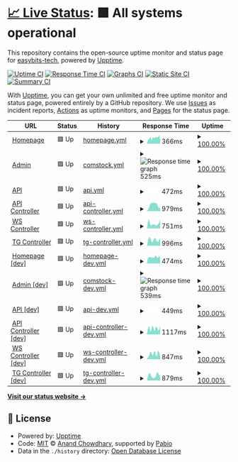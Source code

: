 # [📈 Live Status](https://easybits-tech.github.io/upptime): <!--live status--> **🟩 All systems operational**

This repository contains the open-source uptime monitor and status page for [easybits-tech](https://easybits.tech), powered by [Upptime](https://github.com/upptime/upptime).

[![Uptime CI](https://github.com/easybits-tech/upptime/workflows/Uptime%20CI/badge.svg)](https://github.com/easybits-tech/upptime/actions?query=workflow%3A%22Uptime+CI%22)
[![Response Time CI](https://github.com/easybits-tech/upptime/workflows/Response%20Time%20CI/badge.svg)](https://github.com/easybits-tech/upptime/actions?query=workflow%3A%22Response+Time+CI%22)
[![Graphs CI](https://github.com/easybits-tech/upptime/workflows/Graphs%20CI/badge.svg)](https://github.com/easybits-tech/upptime/actions?query=workflow%3A%22Graphs+CI%22)
[![Static Site CI](https://github.com/easybits-tech/upptime/workflows/Static%20Site%20CI/badge.svg)](https://github.com/easybits-tech/upptime/actions?query=workflow%3A%22Static+Site+CI%22)
[![Summary CI](https://github.com/easybits-tech/upptime/workflows/Summary%20CI/badge.svg)](https://github.com/easybits-tech/upptime/actions?query=workflow%3A%22Summary+CI%22)

With [Upptime](https://upptime.js.org), you can get your own unlimited and free uptime monitor and status page, powered entirely by a GitHub repository. We use [Issues](https://github.com/easybits-tech/upptime/issues) as incident reports, [Actions](https://github.com/easybits-tech/upptime/actions) as uptime monitors, and [Pages](https://easybits-tech.github.io/upptime) for the status page.

<!--start: status pages-->
<!-- This summary is generated by Upptime (https://github.com/upptime/upptime) -->
<!-- Do not edit this manually, your changes will be overwritten -->
<!-- prettier-ignore -->
| URL | Status | History | Response Time | Uptime |
| --- | ------ | ------- | ------------- | ------ |
| <img alt="" src="https://icons.duckduckgo.com/ip3/www.easybits.tech.ico" height="13"> [Homepage](https://www.easybits.tech) | 🟩 Up | [homepage.yml](https://github.com/easybits-tech/upptime/commits/HEAD/history/homepage.yml) | <details><summary><img alt="Response time graph" src="./graphs/homepage/response-time-week.png" height="20"> 366ms</summary><br><a href="https://easybits-tech.github.io/upptime/history/homepage"><img alt="Response time 366" src="https://img.shields.io/endpoint?url=https%3A%2F%2Fraw.githubusercontent.com%2Feasybits-tech%2Fupptime%2FHEAD%2Fapi%2Fhomepage%2Fresponse-time.json"></a><br><a href="https://easybits-tech.github.io/upptime/history/homepage"><img alt="24-hour response time 366" src="https://img.shields.io/endpoint?url=https%3A%2F%2Fraw.githubusercontent.com%2Feasybits-tech%2Fupptime%2FHEAD%2Fapi%2Fhomepage%2Fresponse-time-day.json"></a><br><a href="https://easybits-tech.github.io/upptime/history/homepage"><img alt="7-day response time 366" src="https://img.shields.io/endpoint?url=https%3A%2F%2Fraw.githubusercontent.com%2Feasybits-tech%2Fupptime%2FHEAD%2Fapi%2Fhomepage%2Fresponse-time-week.json"></a><br><a href="https://easybits-tech.github.io/upptime/history/homepage"><img alt="30-day response time 366" src="https://img.shields.io/endpoint?url=https%3A%2F%2Fraw.githubusercontent.com%2Feasybits-tech%2Fupptime%2FHEAD%2Fapi%2Fhomepage%2Fresponse-time-month.json"></a><br><a href="https://easybits-tech.github.io/upptime/history/homepage"><img alt="1-year response time 366" src="https://img.shields.io/endpoint?url=https%3A%2F%2Fraw.githubusercontent.com%2Feasybits-tech%2Fupptime%2FHEAD%2Fapi%2Fhomepage%2Fresponse-time-year.json"></a></details> | <details><summary><a href="https://easybits-tech.github.io/upptime/history/homepage">100.00%</a></summary><a href="https://easybits-tech.github.io/upptime/history/homepage"><img alt="All-time uptime 100.00%" src="https://img.shields.io/endpoint?url=https%3A%2F%2Fraw.githubusercontent.com%2Feasybits-tech%2Fupptime%2FHEAD%2Fapi%2Fhomepage%2Fuptime.json"></a><br><a href="https://easybits-tech.github.io/upptime/history/homepage"><img alt="24-hour uptime 100.00%" src="https://img.shields.io/endpoint?url=https%3A%2F%2Fraw.githubusercontent.com%2Feasybits-tech%2Fupptime%2FHEAD%2Fapi%2Fhomepage%2Fuptime-day.json"></a><br><a href="https://easybits-tech.github.io/upptime/history/homepage"><img alt="7-day uptime 100.00%" src="https://img.shields.io/endpoint?url=https%3A%2F%2Fraw.githubusercontent.com%2Feasybits-tech%2Fupptime%2FHEAD%2Fapi%2Fhomepage%2Fuptime-week.json"></a><br><a href="https://easybits-tech.github.io/upptime/history/homepage"><img alt="30-day uptime 100.00%" src="https://img.shields.io/endpoint?url=https%3A%2F%2Fraw.githubusercontent.com%2Feasybits-tech%2Fupptime%2FHEAD%2Fapi%2Fhomepage%2Fuptime-month.json"></a><br><a href="https://easybits-tech.github.io/upptime/history/homepage"><img alt="1-year uptime 100.00%" src="https://img.shields.io/endpoint?url=https%3A%2F%2Fraw.githubusercontent.com%2Feasybits-tech%2Fupptime%2FHEAD%2Fapi%2Fhomepage%2Fuptime-year.json"></a></details>
| <img alt="" src="https://icons.duckduckgo.com/ip3/admin.easybits.tech.ico" height="13"> [Admin](https://admin.easybits.tech/) | 🟩 Up | [comstock.yml](https://github.com/easybits-tech/upptime/commits/HEAD/history/comstock.yml) | <details><summary><img alt="Response time graph" src="./graphs/comstock/response-time-week.png" height="20"> 525ms</summary><br><a href="https://easybits-tech.github.io/upptime/history/comstock"><img alt="Response time 525" src="https://img.shields.io/endpoint?url=https%3A%2F%2Fraw.githubusercontent.com%2Feasybits-tech%2Fupptime%2FHEAD%2Fapi%2Fcomstock%2Fresponse-time.json"></a><br><a href="https://easybits-tech.github.io/upptime/history/comstock"><img alt="24-hour response time 525" src="https://img.shields.io/endpoint?url=https%3A%2F%2Fraw.githubusercontent.com%2Feasybits-tech%2Fupptime%2FHEAD%2Fapi%2Fcomstock%2Fresponse-time-day.json"></a><br><a href="https://easybits-tech.github.io/upptime/history/comstock"><img alt="7-day response time 525" src="https://img.shields.io/endpoint?url=https%3A%2F%2Fraw.githubusercontent.com%2Feasybits-tech%2Fupptime%2FHEAD%2Fapi%2Fcomstock%2Fresponse-time-week.json"></a><br><a href="https://easybits-tech.github.io/upptime/history/comstock"><img alt="30-day response time 525" src="https://img.shields.io/endpoint?url=https%3A%2F%2Fraw.githubusercontent.com%2Feasybits-tech%2Fupptime%2FHEAD%2Fapi%2Fcomstock%2Fresponse-time-month.json"></a><br><a href="https://easybits-tech.github.io/upptime/history/comstock"><img alt="1-year response time 525" src="https://img.shields.io/endpoint?url=https%3A%2F%2Fraw.githubusercontent.com%2Feasybits-tech%2Fupptime%2FHEAD%2Fapi%2Fcomstock%2Fresponse-time-year.json"></a></details> | <details><summary><a href="https://easybits-tech.github.io/upptime/history/comstock">100.00%</a></summary><a href="https://easybits-tech.github.io/upptime/history/comstock"><img alt="All-time uptime 100.00%" src="https://img.shields.io/endpoint?url=https%3A%2F%2Fraw.githubusercontent.com%2Feasybits-tech%2Fupptime%2FHEAD%2Fapi%2Fcomstock%2Fuptime.json"></a><br><a href="https://easybits-tech.github.io/upptime/history/comstock"><img alt="24-hour uptime 100.00%" src="https://img.shields.io/endpoint?url=https%3A%2F%2Fraw.githubusercontent.com%2Feasybits-tech%2Fupptime%2FHEAD%2Fapi%2Fcomstock%2Fuptime-day.json"></a><br><a href="https://easybits-tech.github.io/upptime/history/comstock"><img alt="7-day uptime 100.00%" src="https://img.shields.io/endpoint?url=https%3A%2F%2Fraw.githubusercontent.com%2Feasybits-tech%2Fupptime%2FHEAD%2Fapi%2Fcomstock%2Fuptime-week.json"></a><br><a href="https://easybits-tech.github.io/upptime/history/comstock"><img alt="30-day uptime 100.00%" src="https://img.shields.io/endpoint?url=https%3A%2F%2Fraw.githubusercontent.com%2Feasybits-tech%2Fupptime%2FHEAD%2Fapi%2Fcomstock%2Fuptime-month.json"></a><br><a href="https://easybits-tech.github.io/upptime/history/comstock"><img alt="1-year uptime 100.00%" src="https://img.shields.io/endpoint?url=https%3A%2F%2Fraw.githubusercontent.com%2Feasybits-tech%2Fupptime%2FHEAD%2Fapi%2Fcomstock%2Fuptime-year.json"></a></details>
| <img alt="" src="https://icons.duckduckgo.com/ip3/api.easybits.tech.ico" height="13"> [API](https://api.easybits.tech/api/v0/healthcheck/) | 🟩 Up | [api.yml](https://github.com/easybits-tech/upptime/commits/HEAD/history/api.yml) | <details><summary><img alt="Response time graph" src="./graphs/api/response-time-week.png" height="20"> 472ms</summary><br><a href="https://easybits-tech.github.io/upptime/history/api"><img alt="Response time 472" src="https://img.shields.io/endpoint?url=https%3A%2F%2Fraw.githubusercontent.com%2Feasybits-tech%2Fupptime%2FHEAD%2Fapi%2Fapi%2Fresponse-time.json"></a><br><a href="https://easybits-tech.github.io/upptime/history/api"><img alt="24-hour response time 472" src="https://img.shields.io/endpoint?url=https%3A%2F%2Fraw.githubusercontent.com%2Feasybits-tech%2Fupptime%2FHEAD%2Fapi%2Fapi%2Fresponse-time-day.json"></a><br><a href="https://easybits-tech.github.io/upptime/history/api"><img alt="7-day response time 472" src="https://img.shields.io/endpoint?url=https%3A%2F%2Fraw.githubusercontent.com%2Feasybits-tech%2Fupptime%2FHEAD%2Fapi%2Fapi%2Fresponse-time-week.json"></a><br><a href="https://easybits-tech.github.io/upptime/history/api"><img alt="30-day response time 472" src="https://img.shields.io/endpoint?url=https%3A%2F%2Fraw.githubusercontent.com%2Feasybits-tech%2Fupptime%2FHEAD%2Fapi%2Fapi%2Fresponse-time-month.json"></a><br><a href="https://easybits-tech.github.io/upptime/history/api"><img alt="1-year response time 472" src="https://img.shields.io/endpoint?url=https%3A%2F%2Fraw.githubusercontent.com%2Feasybits-tech%2Fupptime%2FHEAD%2Fapi%2Fapi%2Fresponse-time-year.json"></a></details> | <details><summary><a href="https://easybits-tech.github.io/upptime/history/api">100.00%</a></summary><a href="https://easybits-tech.github.io/upptime/history/api"><img alt="All-time uptime 100.00%" src="https://img.shields.io/endpoint?url=https%3A%2F%2Fraw.githubusercontent.com%2Feasybits-tech%2Fupptime%2FHEAD%2Fapi%2Fapi%2Fuptime.json"></a><br><a href="https://easybits-tech.github.io/upptime/history/api"><img alt="24-hour uptime 100.00%" src="https://img.shields.io/endpoint?url=https%3A%2F%2Fraw.githubusercontent.com%2Feasybits-tech%2Fupptime%2FHEAD%2Fapi%2Fapi%2Fuptime-day.json"></a><br><a href="https://easybits-tech.github.io/upptime/history/api"><img alt="7-day uptime 100.00%" src="https://img.shields.io/endpoint?url=https%3A%2F%2Fraw.githubusercontent.com%2Feasybits-tech%2Fupptime%2FHEAD%2Fapi%2Fapi%2Fuptime-week.json"></a><br><a href="https://easybits-tech.github.io/upptime/history/api"><img alt="30-day uptime 100.00%" src="https://img.shields.io/endpoint?url=https%3A%2F%2Fraw.githubusercontent.com%2Feasybits-tech%2Fupptime%2FHEAD%2Fapi%2Fapi%2Fuptime-month.json"></a><br><a href="https://easybits-tech.github.io/upptime/history/api"><img alt="1-year uptime 100.00%" src="https://img.shields.io/endpoint?url=https%3A%2F%2Fraw.githubusercontent.com%2Feasybits-tech%2Fupptime%2FHEAD%2Fapi%2Fapi%2Fuptime-year.json"></a></details>
| <img alt="" src="https://icons.duckduckgo.com/ip3/api-controller.easybits.tech.ico" height="13"> [API Controller](https://api-controller.easybits.tech/health/__ready__) | 🟩 Up | [api-controller.yml](https://github.com/easybits-tech/upptime/commits/HEAD/history/api-controller.yml) | <details><summary><img alt="Response time graph" src="./graphs/api-controller/response-time-week.png" height="20"> 979ms</summary><br><a href="https://easybits-tech.github.io/upptime/history/api-controller"><img alt="Response time 979" src="https://img.shields.io/endpoint?url=https%3A%2F%2Fraw.githubusercontent.com%2Feasybits-tech%2Fupptime%2FHEAD%2Fapi%2Fapi-controller%2Fresponse-time.json"></a><br><a href="https://easybits-tech.github.io/upptime/history/api-controller"><img alt="24-hour response time 979" src="https://img.shields.io/endpoint?url=https%3A%2F%2Fraw.githubusercontent.com%2Feasybits-tech%2Fupptime%2FHEAD%2Fapi%2Fapi-controller%2Fresponse-time-day.json"></a><br><a href="https://easybits-tech.github.io/upptime/history/api-controller"><img alt="7-day response time 979" src="https://img.shields.io/endpoint?url=https%3A%2F%2Fraw.githubusercontent.com%2Feasybits-tech%2Fupptime%2FHEAD%2Fapi%2Fapi-controller%2Fresponse-time-week.json"></a><br><a href="https://easybits-tech.github.io/upptime/history/api-controller"><img alt="30-day response time 979" src="https://img.shields.io/endpoint?url=https%3A%2F%2Fraw.githubusercontent.com%2Feasybits-tech%2Fupptime%2FHEAD%2Fapi%2Fapi-controller%2Fresponse-time-month.json"></a><br><a href="https://easybits-tech.github.io/upptime/history/api-controller"><img alt="1-year response time 979" src="https://img.shields.io/endpoint?url=https%3A%2F%2Fraw.githubusercontent.com%2Feasybits-tech%2Fupptime%2FHEAD%2Fapi%2Fapi-controller%2Fresponse-time-year.json"></a></details> | <details><summary><a href="https://easybits-tech.github.io/upptime/history/api-controller">100.00%</a></summary><a href="https://easybits-tech.github.io/upptime/history/api-controller"><img alt="All-time uptime 100.00%" src="https://img.shields.io/endpoint?url=https%3A%2F%2Fraw.githubusercontent.com%2Feasybits-tech%2Fupptime%2FHEAD%2Fapi%2Fapi-controller%2Fuptime.json"></a><br><a href="https://easybits-tech.github.io/upptime/history/api-controller"><img alt="24-hour uptime 100.00%" src="https://img.shields.io/endpoint?url=https%3A%2F%2Fraw.githubusercontent.com%2Feasybits-tech%2Fupptime%2FHEAD%2Fapi%2Fapi-controller%2Fuptime-day.json"></a><br><a href="https://easybits-tech.github.io/upptime/history/api-controller"><img alt="7-day uptime 100.00%" src="https://img.shields.io/endpoint?url=https%3A%2F%2Fraw.githubusercontent.com%2Feasybits-tech%2Fupptime%2FHEAD%2Fapi%2Fapi-controller%2Fuptime-week.json"></a><br><a href="https://easybits-tech.github.io/upptime/history/api-controller"><img alt="30-day uptime 100.00%" src="https://img.shields.io/endpoint?url=https%3A%2F%2Fraw.githubusercontent.com%2Feasybits-tech%2Fupptime%2FHEAD%2Fapi%2Fapi-controller%2Fuptime-month.json"></a><br><a href="https://easybits-tech.github.io/upptime/history/api-controller"><img alt="1-year uptime 100.00%" src="https://img.shields.io/endpoint?url=https%3A%2F%2Fraw.githubusercontent.com%2Feasybits-tech%2Fupptime%2FHEAD%2Fapi%2Fapi-controller%2Fuptime-year.json"></a></details>
| <img alt="" src="https://icons.duckduckgo.com/ip3/ws-controller.easybits.tech.ico" height="13"> [WS Controller](https://ws-controller.easybits.tech/health/__ready__) | 🟩 Up | [ws-controller.yml](https://github.com/easybits-tech/upptime/commits/HEAD/history/ws-controller.yml) | <details><summary><img alt="Response time graph" src="./graphs/ws-controller/response-time-week.png" height="20"> 751ms</summary><br><a href="https://easybits-tech.github.io/upptime/history/ws-controller"><img alt="Response time 751" src="https://img.shields.io/endpoint?url=https%3A%2F%2Fraw.githubusercontent.com%2Feasybits-tech%2Fupptime%2FHEAD%2Fapi%2Fws-controller%2Fresponse-time.json"></a><br><a href="https://easybits-tech.github.io/upptime/history/ws-controller"><img alt="24-hour response time 751" src="https://img.shields.io/endpoint?url=https%3A%2F%2Fraw.githubusercontent.com%2Feasybits-tech%2Fupptime%2FHEAD%2Fapi%2Fws-controller%2Fresponse-time-day.json"></a><br><a href="https://easybits-tech.github.io/upptime/history/ws-controller"><img alt="7-day response time 751" src="https://img.shields.io/endpoint?url=https%3A%2F%2Fraw.githubusercontent.com%2Feasybits-tech%2Fupptime%2FHEAD%2Fapi%2Fws-controller%2Fresponse-time-week.json"></a><br><a href="https://easybits-tech.github.io/upptime/history/ws-controller"><img alt="30-day response time 751" src="https://img.shields.io/endpoint?url=https%3A%2F%2Fraw.githubusercontent.com%2Feasybits-tech%2Fupptime%2FHEAD%2Fapi%2Fws-controller%2Fresponse-time-month.json"></a><br><a href="https://easybits-tech.github.io/upptime/history/ws-controller"><img alt="1-year response time 751" src="https://img.shields.io/endpoint?url=https%3A%2F%2Fraw.githubusercontent.com%2Feasybits-tech%2Fupptime%2FHEAD%2Fapi%2Fws-controller%2Fresponse-time-year.json"></a></details> | <details><summary><a href="https://easybits-tech.github.io/upptime/history/ws-controller">100.00%</a></summary><a href="https://easybits-tech.github.io/upptime/history/ws-controller"><img alt="All-time uptime 100.00%" src="https://img.shields.io/endpoint?url=https%3A%2F%2Fraw.githubusercontent.com%2Feasybits-tech%2Fupptime%2FHEAD%2Fapi%2Fws-controller%2Fuptime.json"></a><br><a href="https://easybits-tech.github.io/upptime/history/ws-controller"><img alt="24-hour uptime 100.00%" src="https://img.shields.io/endpoint?url=https%3A%2F%2Fraw.githubusercontent.com%2Feasybits-tech%2Fupptime%2FHEAD%2Fapi%2Fws-controller%2Fuptime-day.json"></a><br><a href="https://easybits-tech.github.io/upptime/history/ws-controller"><img alt="7-day uptime 100.00%" src="https://img.shields.io/endpoint?url=https%3A%2F%2Fraw.githubusercontent.com%2Feasybits-tech%2Fupptime%2FHEAD%2Fapi%2Fws-controller%2Fuptime-week.json"></a><br><a href="https://easybits-tech.github.io/upptime/history/ws-controller"><img alt="30-day uptime 100.00%" src="https://img.shields.io/endpoint?url=https%3A%2F%2Fraw.githubusercontent.com%2Feasybits-tech%2Fupptime%2FHEAD%2Fapi%2Fws-controller%2Fuptime-month.json"></a><br><a href="https://easybits-tech.github.io/upptime/history/ws-controller"><img alt="1-year uptime 100.00%" src="https://img.shields.io/endpoint?url=https%3A%2F%2Fraw.githubusercontent.com%2Feasybits-tech%2Fupptime%2FHEAD%2Fapi%2Fws-controller%2Fuptime-year.json"></a></details>
| <img alt="" src="https://icons.duckduckgo.com/ip3/tg-controller.easybits.tech.ico" height="13"> [TG Controller](https://tg-controller.easybits.tech/health/__ready__) | 🟩 Up | [tg-controller.yml](https://github.com/easybits-tech/upptime/commits/HEAD/history/tg-controller.yml) | <details><summary><img alt="Response time graph" src="./graphs/tg-controller/response-time-week.png" height="20"> 996ms</summary><br><a href="https://easybits-tech.github.io/upptime/history/tg-controller"><img alt="Response time 996" src="https://img.shields.io/endpoint?url=https%3A%2F%2Fraw.githubusercontent.com%2Feasybits-tech%2Fupptime%2FHEAD%2Fapi%2Ftg-controller%2Fresponse-time.json"></a><br><a href="https://easybits-tech.github.io/upptime/history/tg-controller"><img alt="24-hour response time 996" src="https://img.shields.io/endpoint?url=https%3A%2F%2Fraw.githubusercontent.com%2Feasybits-tech%2Fupptime%2FHEAD%2Fapi%2Ftg-controller%2Fresponse-time-day.json"></a><br><a href="https://easybits-tech.github.io/upptime/history/tg-controller"><img alt="7-day response time 996" src="https://img.shields.io/endpoint?url=https%3A%2F%2Fraw.githubusercontent.com%2Feasybits-tech%2Fupptime%2FHEAD%2Fapi%2Ftg-controller%2Fresponse-time-week.json"></a><br><a href="https://easybits-tech.github.io/upptime/history/tg-controller"><img alt="30-day response time 996" src="https://img.shields.io/endpoint?url=https%3A%2F%2Fraw.githubusercontent.com%2Feasybits-tech%2Fupptime%2FHEAD%2Fapi%2Ftg-controller%2Fresponse-time-month.json"></a><br><a href="https://easybits-tech.github.io/upptime/history/tg-controller"><img alt="1-year response time 996" src="https://img.shields.io/endpoint?url=https%3A%2F%2Fraw.githubusercontent.com%2Feasybits-tech%2Fupptime%2FHEAD%2Fapi%2Ftg-controller%2Fresponse-time-year.json"></a></details> | <details><summary><a href="https://easybits-tech.github.io/upptime/history/tg-controller">100.00%</a></summary><a href="https://easybits-tech.github.io/upptime/history/tg-controller"><img alt="All-time uptime 100.00%" src="https://img.shields.io/endpoint?url=https%3A%2F%2Fraw.githubusercontent.com%2Feasybits-tech%2Fupptime%2FHEAD%2Fapi%2Ftg-controller%2Fuptime.json"></a><br><a href="https://easybits-tech.github.io/upptime/history/tg-controller"><img alt="24-hour uptime 100.00%" src="https://img.shields.io/endpoint?url=https%3A%2F%2Fraw.githubusercontent.com%2Feasybits-tech%2Fupptime%2FHEAD%2Fapi%2Ftg-controller%2Fuptime-day.json"></a><br><a href="https://easybits-tech.github.io/upptime/history/tg-controller"><img alt="7-day uptime 100.00%" src="https://img.shields.io/endpoint?url=https%3A%2F%2Fraw.githubusercontent.com%2Feasybits-tech%2Fupptime%2FHEAD%2Fapi%2Ftg-controller%2Fuptime-week.json"></a><br><a href="https://easybits-tech.github.io/upptime/history/tg-controller"><img alt="30-day uptime 100.00%" src="https://img.shields.io/endpoint?url=https%3A%2F%2Fraw.githubusercontent.com%2Feasybits-tech%2Fupptime%2FHEAD%2Fapi%2Ftg-controller%2Fuptime-month.json"></a><br><a href="https://easybits-tech.github.io/upptime/history/tg-controller"><img alt="1-year uptime 100.00%" src="https://img.shields.io/endpoint?url=https%3A%2F%2Fraw.githubusercontent.com%2Feasybits-tech%2Fupptime%2FHEAD%2Fapi%2Ftg-controller%2Fuptime-year.json"></a></details>
| <img alt="" src="https://icons.duckduckgo.com/ip3/www.dev.easybits.tech.ico" height="13"> [Homepage [dev]](https://www.dev.easybits.tech) | 🟩 Up | [homepage-dev.yml](https://github.com/easybits-tech/upptime/commits/HEAD/history/homepage-dev.yml) | <details><summary><img alt="Response time graph" src="./graphs/homepage-dev/response-time-week.png" height="20"> 474ms</summary><br><a href="https://easybits-tech.github.io/upptime/history/homepage-dev"><img alt="Response time 474" src="https://img.shields.io/endpoint?url=https%3A%2F%2Fraw.githubusercontent.com%2Feasybits-tech%2Fupptime%2FHEAD%2Fapi%2Fhomepage-dev%2Fresponse-time.json"></a><br><a href="https://easybits-tech.github.io/upptime/history/homepage-dev"><img alt="24-hour response time 474" src="https://img.shields.io/endpoint?url=https%3A%2F%2Fraw.githubusercontent.com%2Feasybits-tech%2Fupptime%2FHEAD%2Fapi%2Fhomepage-dev%2Fresponse-time-day.json"></a><br><a href="https://easybits-tech.github.io/upptime/history/homepage-dev"><img alt="7-day response time 474" src="https://img.shields.io/endpoint?url=https%3A%2F%2Fraw.githubusercontent.com%2Feasybits-tech%2Fupptime%2FHEAD%2Fapi%2Fhomepage-dev%2Fresponse-time-week.json"></a><br><a href="https://easybits-tech.github.io/upptime/history/homepage-dev"><img alt="30-day response time 474" src="https://img.shields.io/endpoint?url=https%3A%2F%2Fraw.githubusercontent.com%2Feasybits-tech%2Fupptime%2FHEAD%2Fapi%2Fhomepage-dev%2Fresponse-time-month.json"></a><br><a href="https://easybits-tech.github.io/upptime/history/homepage-dev"><img alt="1-year response time 474" src="https://img.shields.io/endpoint?url=https%3A%2F%2Fraw.githubusercontent.com%2Feasybits-tech%2Fupptime%2FHEAD%2Fapi%2Fhomepage-dev%2Fresponse-time-year.json"></a></details> | <details><summary><a href="https://easybits-tech.github.io/upptime/history/homepage-dev">100.00%</a></summary><a href="https://easybits-tech.github.io/upptime/history/homepage-dev"><img alt="All-time uptime 100.00%" src="https://img.shields.io/endpoint?url=https%3A%2F%2Fraw.githubusercontent.com%2Feasybits-tech%2Fupptime%2FHEAD%2Fapi%2Fhomepage-dev%2Fuptime.json"></a><br><a href="https://easybits-tech.github.io/upptime/history/homepage-dev"><img alt="24-hour uptime 100.00%" src="https://img.shields.io/endpoint?url=https%3A%2F%2Fraw.githubusercontent.com%2Feasybits-tech%2Fupptime%2FHEAD%2Fapi%2Fhomepage-dev%2Fuptime-day.json"></a><br><a href="https://easybits-tech.github.io/upptime/history/homepage-dev"><img alt="7-day uptime 100.00%" src="https://img.shields.io/endpoint?url=https%3A%2F%2Fraw.githubusercontent.com%2Feasybits-tech%2Fupptime%2FHEAD%2Fapi%2Fhomepage-dev%2Fuptime-week.json"></a><br><a href="https://easybits-tech.github.io/upptime/history/homepage-dev"><img alt="30-day uptime 100.00%" src="https://img.shields.io/endpoint?url=https%3A%2F%2Fraw.githubusercontent.com%2Feasybits-tech%2Fupptime%2FHEAD%2Fapi%2Fhomepage-dev%2Fuptime-month.json"></a><br><a href="https://easybits-tech.github.io/upptime/history/homepage-dev"><img alt="1-year uptime 100.00%" src="https://img.shields.io/endpoint?url=https%3A%2F%2Fraw.githubusercontent.com%2Feasybits-tech%2Fupptime%2FHEAD%2Fapi%2Fhomepage-dev%2Fuptime-year.json"></a></details>
| <img alt="" src="https://icons.duckduckgo.com/ip3/admin.dev.easybits.tech.ico" height="13"> [Admin [dev]](https://admin.dev.easybits.tech/) | 🟩 Up | [comstock-dev.yml](https://github.com/easybits-tech/upptime/commits/HEAD/history/comstock-dev.yml) | <details><summary><img alt="Response time graph" src="./graphs/comstock-dev/response-time-week.png" height="20"> 539ms</summary><br><a href="https://easybits-tech.github.io/upptime/history/comstock-dev"><img alt="Response time 539" src="https://img.shields.io/endpoint?url=https%3A%2F%2Fraw.githubusercontent.com%2Feasybits-tech%2Fupptime%2FHEAD%2Fapi%2Fcomstock-dev%2Fresponse-time.json"></a><br><a href="https://easybits-tech.github.io/upptime/history/comstock-dev"><img alt="24-hour response time 539" src="https://img.shields.io/endpoint?url=https%3A%2F%2Fraw.githubusercontent.com%2Feasybits-tech%2Fupptime%2FHEAD%2Fapi%2Fcomstock-dev%2Fresponse-time-day.json"></a><br><a href="https://easybits-tech.github.io/upptime/history/comstock-dev"><img alt="7-day response time 539" src="https://img.shields.io/endpoint?url=https%3A%2F%2Fraw.githubusercontent.com%2Feasybits-tech%2Fupptime%2FHEAD%2Fapi%2Fcomstock-dev%2Fresponse-time-week.json"></a><br><a href="https://easybits-tech.github.io/upptime/history/comstock-dev"><img alt="30-day response time 539" src="https://img.shields.io/endpoint?url=https%3A%2F%2Fraw.githubusercontent.com%2Feasybits-tech%2Fupptime%2FHEAD%2Fapi%2Fcomstock-dev%2Fresponse-time-month.json"></a><br><a href="https://easybits-tech.github.io/upptime/history/comstock-dev"><img alt="1-year response time 539" src="https://img.shields.io/endpoint?url=https%3A%2F%2Fraw.githubusercontent.com%2Feasybits-tech%2Fupptime%2FHEAD%2Fapi%2Fcomstock-dev%2Fresponse-time-year.json"></a></details> | <details><summary><a href="https://easybits-tech.github.io/upptime/history/comstock-dev">100.00%</a></summary><a href="https://easybits-tech.github.io/upptime/history/comstock-dev"><img alt="All-time uptime 100.00%" src="https://img.shields.io/endpoint?url=https%3A%2F%2Fraw.githubusercontent.com%2Feasybits-tech%2Fupptime%2FHEAD%2Fapi%2Fcomstock-dev%2Fuptime.json"></a><br><a href="https://easybits-tech.github.io/upptime/history/comstock-dev"><img alt="24-hour uptime 100.00%" src="https://img.shields.io/endpoint?url=https%3A%2F%2Fraw.githubusercontent.com%2Feasybits-tech%2Fupptime%2FHEAD%2Fapi%2Fcomstock-dev%2Fuptime-day.json"></a><br><a href="https://easybits-tech.github.io/upptime/history/comstock-dev"><img alt="7-day uptime 100.00%" src="https://img.shields.io/endpoint?url=https%3A%2F%2Fraw.githubusercontent.com%2Feasybits-tech%2Fupptime%2FHEAD%2Fapi%2Fcomstock-dev%2Fuptime-week.json"></a><br><a href="https://easybits-tech.github.io/upptime/history/comstock-dev"><img alt="30-day uptime 100.00%" src="https://img.shields.io/endpoint?url=https%3A%2F%2Fraw.githubusercontent.com%2Feasybits-tech%2Fupptime%2FHEAD%2Fapi%2Fcomstock-dev%2Fuptime-month.json"></a><br><a href="https://easybits-tech.github.io/upptime/history/comstock-dev"><img alt="1-year uptime 100.00%" src="https://img.shields.io/endpoint?url=https%3A%2F%2Fraw.githubusercontent.com%2Feasybits-tech%2Fupptime%2FHEAD%2Fapi%2Fcomstock-dev%2Fuptime-year.json"></a></details>
| <img alt="" src="https://icons.duckduckgo.com/ip3/api.dev.easybits.tech.ico" height="13"> [API [dev]](https://api.dev.easybits.tech/api/v0/healthcheck/) | 🟩 Up | [api-dev.yml](https://github.com/easybits-tech/upptime/commits/HEAD/history/api-dev.yml) | <details><summary><img alt="Response time graph" src="./graphs/api-dev/response-time-week.png" height="20"> 449ms</summary><br><a href="https://easybits-tech.github.io/upptime/history/api-dev"><img alt="Response time 449" src="https://img.shields.io/endpoint?url=https%3A%2F%2Fraw.githubusercontent.com%2Feasybits-tech%2Fupptime%2FHEAD%2Fapi%2Fapi-dev%2Fresponse-time.json"></a><br><a href="https://easybits-tech.github.io/upptime/history/api-dev"><img alt="24-hour response time 449" src="https://img.shields.io/endpoint?url=https%3A%2F%2Fraw.githubusercontent.com%2Feasybits-tech%2Fupptime%2FHEAD%2Fapi%2Fapi-dev%2Fresponse-time-day.json"></a><br><a href="https://easybits-tech.github.io/upptime/history/api-dev"><img alt="7-day response time 449" src="https://img.shields.io/endpoint?url=https%3A%2F%2Fraw.githubusercontent.com%2Feasybits-tech%2Fupptime%2FHEAD%2Fapi%2Fapi-dev%2Fresponse-time-week.json"></a><br><a href="https://easybits-tech.github.io/upptime/history/api-dev"><img alt="30-day response time 449" src="https://img.shields.io/endpoint?url=https%3A%2F%2Fraw.githubusercontent.com%2Feasybits-tech%2Fupptime%2FHEAD%2Fapi%2Fapi-dev%2Fresponse-time-month.json"></a><br><a href="https://easybits-tech.github.io/upptime/history/api-dev"><img alt="1-year response time 449" src="https://img.shields.io/endpoint?url=https%3A%2F%2Fraw.githubusercontent.com%2Feasybits-tech%2Fupptime%2FHEAD%2Fapi%2Fapi-dev%2Fresponse-time-year.json"></a></details> | <details><summary><a href="https://easybits-tech.github.io/upptime/history/api-dev">100.00%</a></summary><a href="https://easybits-tech.github.io/upptime/history/api-dev"><img alt="All-time uptime 100.00%" src="https://img.shields.io/endpoint?url=https%3A%2F%2Fraw.githubusercontent.com%2Feasybits-tech%2Fupptime%2FHEAD%2Fapi%2Fapi-dev%2Fuptime.json"></a><br><a href="https://easybits-tech.github.io/upptime/history/api-dev"><img alt="24-hour uptime 100.00%" src="https://img.shields.io/endpoint?url=https%3A%2F%2Fraw.githubusercontent.com%2Feasybits-tech%2Fupptime%2FHEAD%2Fapi%2Fapi-dev%2Fuptime-day.json"></a><br><a href="https://easybits-tech.github.io/upptime/history/api-dev"><img alt="7-day uptime 100.00%" src="https://img.shields.io/endpoint?url=https%3A%2F%2Fraw.githubusercontent.com%2Feasybits-tech%2Fupptime%2FHEAD%2Fapi%2Fapi-dev%2Fuptime-week.json"></a><br><a href="https://easybits-tech.github.io/upptime/history/api-dev"><img alt="30-day uptime 100.00%" src="https://img.shields.io/endpoint?url=https%3A%2F%2Fraw.githubusercontent.com%2Feasybits-tech%2Fupptime%2FHEAD%2Fapi%2Fapi-dev%2Fuptime-month.json"></a><br><a href="https://easybits-tech.github.io/upptime/history/api-dev"><img alt="1-year uptime 100.00%" src="https://img.shields.io/endpoint?url=https%3A%2F%2Fraw.githubusercontent.com%2Feasybits-tech%2Fupptime%2FHEAD%2Fapi%2Fapi-dev%2Fuptime-year.json"></a></details>
| <img alt="" src="https://icons.duckduckgo.com/ip3/api-controller.dev.easybits.tech.ico" height="13"> [API Controller [dev]](https://api-controller.dev.easybits.tech/health/__ready__) | 🟩 Up | [api-controller-dev.yml](https://github.com/easybits-tech/upptime/commits/HEAD/history/api-controller-dev.yml) | <details><summary><img alt="Response time graph" src="./graphs/api-controller-dev/response-time-week.png" height="20"> 1117ms</summary><br><a href="https://easybits-tech.github.io/upptime/history/api-controller-dev"><img alt="Response time 1117" src="https://img.shields.io/endpoint?url=https%3A%2F%2Fraw.githubusercontent.com%2Feasybits-tech%2Fupptime%2FHEAD%2Fapi%2Fapi-controller-dev%2Fresponse-time.json"></a><br><a href="https://easybits-tech.github.io/upptime/history/api-controller-dev"><img alt="24-hour response time 1117" src="https://img.shields.io/endpoint?url=https%3A%2F%2Fraw.githubusercontent.com%2Feasybits-tech%2Fupptime%2FHEAD%2Fapi%2Fapi-controller-dev%2Fresponse-time-day.json"></a><br><a href="https://easybits-tech.github.io/upptime/history/api-controller-dev"><img alt="7-day response time 1117" src="https://img.shields.io/endpoint?url=https%3A%2F%2Fraw.githubusercontent.com%2Feasybits-tech%2Fupptime%2FHEAD%2Fapi%2Fapi-controller-dev%2Fresponse-time-week.json"></a><br><a href="https://easybits-tech.github.io/upptime/history/api-controller-dev"><img alt="30-day response time 1117" src="https://img.shields.io/endpoint?url=https%3A%2F%2Fraw.githubusercontent.com%2Feasybits-tech%2Fupptime%2FHEAD%2Fapi%2Fapi-controller-dev%2Fresponse-time-month.json"></a><br><a href="https://easybits-tech.github.io/upptime/history/api-controller-dev"><img alt="1-year response time 1117" src="https://img.shields.io/endpoint?url=https%3A%2F%2Fraw.githubusercontent.com%2Feasybits-tech%2Fupptime%2FHEAD%2Fapi%2Fapi-controller-dev%2Fresponse-time-year.json"></a></details> | <details><summary><a href="https://easybits-tech.github.io/upptime/history/api-controller-dev">100.00%</a></summary><a href="https://easybits-tech.github.io/upptime/history/api-controller-dev"><img alt="All-time uptime 100.00%" src="https://img.shields.io/endpoint?url=https%3A%2F%2Fraw.githubusercontent.com%2Feasybits-tech%2Fupptime%2FHEAD%2Fapi%2Fapi-controller-dev%2Fuptime.json"></a><br><a href="https://easybits-tech.github.io/upptime/history/api-controller-dev"><img alt="24-hour uptime 100.00%" src="https://img.shields.io/endpoint?url=https%3A%2F%2Fraw.githubusercontent.com%2Feasybits-tech%2Fupptime%2FHEAD%2Fapi%2Fapi-controller-dev%2Fuptime-day.json"></a><br><a href="https://easybits-tech.github.io/upptime/history/api-controller-dev"><img alt="7-day uptime 100.00%" src="https://img.shields.io/endpoint?url=https%3A%2F%2Fraw.githubusercontent.com%2Feasybits-tech%2Fupptime%2FHEAD%2Fapi%2Fapi-controller-dev%2Fuptime-week.json"></a><br><a href="https://easybits-tech.github.io/upptime/history/api-controller-dev"><img alt="30-day uptime 100.00%" src="https://img.shields.io/endpoint?url=https%3A%2F%2Fraw.githubusercontent.com%2Feasybits-tech%2Fupptime%2FHEAD%2Fapi%2Fapi-controller-dev%2Fuptime-month.json"></a><br><a href="https://easybits-tech.github.io/upptime/history/api-controller-dev"><img alt="1-year uptime 100.00%" src="https://img.shields.io/endpoint?url=https%3A%2F%2Fraw.githubusercontent.com%2Feasybits-tech%2Fupptime%2FHEAD%2Fapi%2Fapi-controller-dev%2Fuptime-year.json"></a></details>
| <img alt="" src="https://icons.duckduckgo.com/ip3/ws-controller.dev.easybits.tech.ico" height="13"> [WS Controller [dev]](https://ws-controller.dev.easybits.tech/health/__ready__) | 🟩 Up | [ws-controller-dev.yml](https://github.com/easybits-tech/upptime/commits/HEAD/history/ws-controller-dev.yml) | <details><summary><img alt="Response time graph" src="./graphs/ws-controller-dev/response-time-week.png" height="20"> 847ms</summary><br><a href="https://easybits-tech.github.io/upptime/history/ws-controller-dev"><img alt="Response time 847" src="https://img.shields.io/endpoint?url=https%3A%2F%2Fraw.githubusercontent.com%2Feasybits-tech%2Fupptime%2FHEAD%2Fapi%2Fws-controller-dev%2Fresponse-time.json"></a><br><a href="https://easybits-tech.github.io/upptime/history/ws-controller-dev"><img alt="24-hour response time 847" src="https://img.shields.io/endpoint?url=https%3A%2F%2Fraw.githubusercontent.com%2Feasybits-tech%2Fupptime%2FHEAD%2Fapi%2Fws-controller-dev%2Fresponse-time-day.json"></a><br><a href="https://easybits-tech.github.io/upptime/history/ws-controller-dev"><img alt="7-day response time 847" src="https://img.shields.io/endpoint?url=https%3A%2F%2Fraw.githubusercontent.com%2Feasybits-tech%2Fupptime%2FHEAD%2Fapi%2Fws-controller-dev%2Fresponse-time-week.json"></a><br><a href="https://easybits-tech.github.io/upptime/history/ws-controller-dev"><img alt="30-day response time 847" src="https://img.shields.io/endpoint?url=https%3A%2F%2Fraw.githubusercontent.com%2Feasybits-tech%2Fupptime%2FHEAD%2Fapi%2Fws-controller-dev%2Fresponse-time-month.json"></a><br><a href="https://easybits-tech.github.io/upptime/history/ws-controller-dev"><img alt="1-year response time 847" src="https://img.shields.io/endpoint?url=https%3A%2F%2Fraw.githubusercontent.com%2Feasybits-tech%2Fupptime%2FHEAD%2Fapi%2Fws-controller-dev%2Fresponse-time-year.json"></a></details> | <details><summary><a href="https://easybits-tech.github.io/upptime/history/ws-controller-dev">100.00%</a></summary><a href="https://easybits-tech.github.io/upptime/history/ws-controller-dev"><img alt="All-time uptime 100.00%" src="https://img.shields.io/endpoint?url=https%3A%2F%2Fraw.githubusercontent.com%2Feasybits-tech%2Fupptime%2FHEAD%2Fapi%2Fws-controller-dev%2Fuptime.json"></a><br><a href="https://easybits-tech.github.io/upptime/history/ws-controller-dev"><img alt="24-hour uptime 100.00%" src="https://img.shields.io/endpoint?url=https%3A%2F%2Fraw.githubusercontent.com%2Feasybits-tech%2Fupptime%2FHEAD%2Fapi%2Fws-controller-dev%2Fuptime-day.json"></a><br><a href="https://easybits-tech.github.io/upptime/history/ws-controller-dev"><img alt="7-day uptime 100.00%" src="https://img.shields.io/endpoint?url=https%3A%2F%2Fraw.githubusercontent.com%2Feasybits-tech%2Fupptime%2FHEAD%2Fapi%2Fws-controller-dev%2Fuptime-week.json"></a><br><a href="https://easybits-tech.github.io/upptime/history/ws-controller-dev"><img alt="30-day uptime 100.00%" src="https://img.shields.io/endpoint?url=https%3A%2F%2Fraw.githubusercontent.com%2Feasybits-tech%2Fupptime%2FHEAD%2Fapi%2Fws-controller-dev%2Fuptime-month.json"></a><br><a href="https://easybits-tech.github.io/upptime/history/ws-controller-dev"><img alt="1-year uptime 100.00%" src="https://img.shields.io/endpoint?url=https%3A%2F%2Fraw.githubusercontent.com%2Feasybits-tech%2Fupptime%2FHEAD%2Fapi%2Fws-controller-dev%2Fuptime-year.json"></a></details>
| <img alt="" src="https://icons.duckduckgo.com/ip3/tg-controller.dev.easybits.tech.ico" height="13"> [TG Controller [dev]](https://tg-controller.dev.easybits.tech/health/__ready__) | 🟩 Up | [tg-controller-dev.yml](https://github.com/easybits-tech/upptime/commits/HEAD/history/tg-controller-dev.yml) | <details><summary><img alt="Response time graph" src="./graphs/tg-controller-dev/response-time-week.png" height="20"> 879ms</summary><br><a href="https://easybits-tech.github.io/upptime/history/tg-controller-dev"><img alt="Response time 879" src="https://img.shields.io/endpoint?url=https%3A%2F%2Fraw.githubusercontent.com%2Feasybits-tech%2Fupptime%2FHEAD%2Fapi%2Ftg-controller-dev%2Fresponse-time.json"></a><br><a href="https://easybits-tech.github.io/upptime/history/tg-controller-dev"><img alt="24-hour response time 879" src="https://img.shields.io/endpoint?url=https%3A%2F%2Fraw.githubusercontent.com%2Feasybits-tech%2Fupptime%2FHEAD%2Fapi%2Ftg-controller-dev%2Fresponse-time-day.json"></a><br><a href="https://easybits-tech.github.io/upptime/history/tg-controller-dev"><img alt="7-day response time 879" src="https://img.shields.io/endpoint?url=https%3A%2F%2Fraw.githubusercontent.com%2Feasybits-tech%2Fupptime%2FHEAD%2Fapi%2Ftg-controller-dev%2Fresponse-time-week.json"></a><br><a href="https://easybits-tech.github.io/upptime/history/tg-controller-dev"><img alt="30-day response time 879" src="https://img.shields.io/endpoint?url=https%3A%2F%2Fraw.githubusercontent.com%2Feasybits-tech%2Fupptime%2FHEAD%2Fapi%2Ftg-controller-dev%2Fresponse-time-month.json"></a><br><a href="https://easybits-tech.github.io/upptime/history/tg-controller-dev"><img alt="1-year response time 879" src="https://img.shields.io/endpoint?url=https%3A%2F%2Fraw.githubusercontent.com%2Feasybits-tech%2Fupptime%2FHEAD%2Fapi%2Ftg-controller-dev%2Fresponse-time-year.json"></a></details> | <details><summary><a href="https://easybits-tech.github.io/upptime/history/tg-controller-dev">100.00%</a></summary><a href="https://easybits-tech.github.io/upptime/history/tg-controller-dev"><img alt="All-time uptime 100.00%" src="https://img.shields.io/endpoint?url=https%3A%2F%2Fraw.githubusercontent.com%2Feasybits-tech%2Fupptime%2FHEAD%2Fapi%2Ftg-controller-dev%2Fuptime.json"></a><br><a href="https://easybits-tech.github.io/upptime/history/tg-controller-dev"><img alt="24-hour uptime 100.00%" src="https://img.shields.io/endpoint?url=https%3A%2F%2Fraw.githubusercontent.com%2Feasybits-tech%2Fupptime%2FHEAD%2Fapi%2Ftg-controller-dev%2Fuptime-day.json"></a><br><a href="https://easybits-tech.github.io/upptime/history/tg-controller-dev"><img alt="7-day uptime 100.00%" src="https://img.shields.io/endpoint?url=https%3A%2F%2Fraw.githubusercontent.com%2Feasybits-tech%2Fupptime%2FHEAD%2Fapi%2Ftg-controller-dev%2Fuptime-week.json"></a><br><a href="https://easybits-tech.github.io/upptime/history/tg-controller-dev"><img alt="30-day uptime 100.00%" src="https://img.shields.io/endpoint?url=https%3A%2F%2Fraw.githubusercontent.com%2Feasybits-tech%2Fupptime%2FHEAD%2Fapi%2Ftg-controller-dev%2Fuptime-month.json"></a><br><a href="https://easybits-tech.github.io/upptime/history/tg-controller-dev"><img alt="1-year uptime 100.00%" src="https://img.shields.io/endpoint?url=https%3A%2F%2Fraw.githubusercontent.com%2Feasybits-tech%2Fupptime%2FHEAD%2Fapi%2Ftg-controller-dev%2Fuptime-year.json"></a></details>

<!--end: status pages-->

[**Visit our status website →**](https://easybits-tech.github.io/upptime)

## 📄 License

- Powered by: [Upptime](https://github.com/upptime/upptime)
- Code: [MIT](./LICENSE) © [Anand Chowdhary](https://anandchowdhary.com), supported by [Pabio](https://pabio.com)
- Data in the `./history` directory: [Open Database License](https://opendatacommons.org/licenses/odbl/1-0/)
